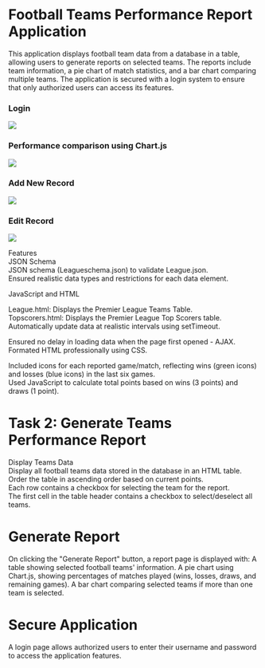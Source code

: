 # Football Teams Performance Report Application

This application displays football team data from a database in a table, allowing users to generate reports on selected teams. The reports include team information, a pie chart of match statistics, and a bar chart comparing multiple teams. The application is secured with a login system to ensure that only authorized users can access its features.

### Login
![](https://github.com/Sanindu/Premier-League-Site/blob/main/login.gif)

### Performance comparison using Chart.js
![](https://github.com/Sanindu/Premier-League-Site/blob/main/view_chart.gif)

### Add New Record
![](https://github.com/Sanindu/Premier-League-Site/blob/main/new_rec.gif)

### Edit Record
![](https://github.com/Sanindu/Premier-League-Site/blob/main/edit_rec.gif)

Features <br />
JSON Schema <br />
JSON schema (Leagueschema.json) to validate League.json. <br />
Ensured realistic data types and restrictions for each data element. <br />

JavaScript and HTML <br />

League.html: Displays the Premier League Teams Table. <br />
Topscorers.html: Displays the Premier League Top Scorers table. <br />
Automatically update data at realistic intervals using setTimeout. <br />

Ensured no delay in loading data when the page first opened - AJAX. <br />
Formated HTML professionally using CSS. <br />

Included icons for each reported game/match, reflecting wins (green icons) and losses (blue icons) in the last six games. <br />
Used JavaScript to calculate total points based on wins (3 points) and draws (1 point). <br />

# Task 2: Generate Teams Performance Report
Display Teams Data <br />
Display all football teams data stored in the database in an HTML table. <br />
Order the table in ascending order based on current points. <br />
Each row contains a checkbox for selecting the team for the report. <br />
The first cell in the table header contains a checkbox to select/deselect all teams.

# Generate Report

On clicking the "Generate Report" button, a report page is displayed with:
A table showing selected football teams' information.
A pie chart using Chart.js, showing percentages of matches played (wins, losses, draws, and remaining games).
A bar chart comparing selected teams if more than one team is selected.

# Secure Application
A login page allows authorized users to enter their username and password to access the application features.
